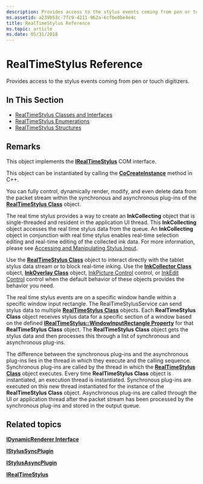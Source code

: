 ```yaml
---
description: Provides access to the stylus events coming from pen or touch digitizers.
ms.assetid: a239b53c-7fc9-4211-962a-6cfbe0be4e4c
title: RealTimeStylus Reference
ms.topic: article
ms.date: 05/31/2018
---
```


# RealTimeStylus Reference

Provides access to the stylus events coming from pen or touch digitizers.

## In This Section

-   [RealTimeStylus Classes and Interfaces](realtimestylus-classes-and-interfaces.md)
-   [RealTimeStylus Enumerations](realtimestylus-enumerations.md)
-   [RealTimeStylus Structures](realtimestylus-structures.md)

## Remarks

This object implements the [**IRealTimeStylus**](/windows/desktop/api/RTSCom/nn-rtscom-irealtimestylus) COM interface.

This object can be instantiated by calling the [**CoCreateInstance**](/windows/win32/api/combaseapi/nf-combaseapi-cocreateinstance) method in C++.

You can fully control, dynamically render, modify, and even delete data from the packet stream within the synchronous and asynchronous plug-ins of the [**RealTimeStylus Class**](realtimestylus-class.md) object.

The real time stylus provides a way to create an **InkCollecting** object that is single-threaded and resident in the application UI thread. This **InkCollecting** object accesses the real time stylus data from the queue. An **InkCollecting** object in conjunction with real time stylus enables real-time selection editing and real-time editing of the collected ink data. For more information, please see [Accessing and Manipulating Stylus Input](accessing-and-manipulating-stylus-input.md).

Use the [**RealTimeStylus Class**](realtimestylus-class.md) object to interact directly with the tablet stylus data stream or to block real-time inking. Use the [**InkCollector Class**](inkcollector-class.md) object, [**InkOverlay Class**](inkoverlay-class.md) object, [InkPicture Control](inkpicture-control-reference.md) control, or [InkEdit Control](inkedit-control-reference.md) control when the default behavior of these objects provides the behavior you need.

The real time stylus events are on a specific window handle within a specific window input rectangle. The RealTimeStylusService can send stylus data to multiple [**RealTimeStylus Class**](realtimestylus-class.md) objects. Each **RealTimeStylus Class** object receives stylus data for a specific section of a window based on the defined [**IRealTimeStylus::WindowInputRectangle Property**](/windows/desktop/api/RTSCom/nf-rtscom-irealtimestylus-get_windowinputrectangle) for that **RealTimeStylus Class** object. The **RealTimeStylus Class** object gets the stylus data and then processes this through a list of synchronous and asynchronous plug-ins.

The difference between the synchronous plug-ins and the asynchronous plug-ins lies in the thread in which they execute and the calling sequence. Synchronous plug-ins are called by the thread in which the [**RealTimeStylus Class**](realtimestylus-class.md) object executes. Every time **RealTimeStylus Class** object is instantiated, an execution thread is instantiated. Synchronous plug-ins are executed on this new thread instantiated for the instance of the **RealTimeStylus Class** object. Asynchronous plug-ins are called through the UI or application thread after the packet stream has been processed by the synchronous plug-ins and stored in the output queue.

## Related topics

<dl> <dt>

[**IDynamicRenderer Interface**](/windows/desktop/api/RTSCom/nn-rtscom-idynamicrenderer)
</dt> <dt>

[**IStylusSyncPlugin**](/windows/win32/api/rtscom/nn-rtscom-istylussyncplugin)
</dt> <dt>

[**IStylusAsyncPlugin**](/windows/win32/api/rtscom/nn-rtscom-istylusasyncplugin)
</dt> <dt>

[**IRealTimeStylus**](/windows/desktop/api/RTSCom/nn-rtscom-irealtimestylus)
</dt> </dl>

 

 
